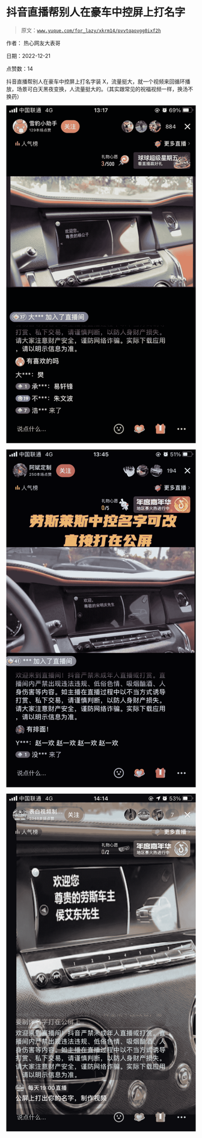 # 抖音直播帮别人在豪车中控屏上打名字

> 原文：[`www.yuque.com/for_lazy/xkrm14/pvvtqaovgg0ixf2h`](https://www.yuque.com/for_lazy/xkrm14/pvvtqaovgg0ixf2h)

作者： 热心网友大表哥

日期：2022-12-21

点赞数：14

抖音直播帮别人在豪车中控屏上打名字装 X，流量挺大，就一个视频来回循环播放，场景可白天黑夜变换，人流量挺大的。（其实跟常见的祝福视频一样，换汤不换药）

![](img/aad7fc3c7da9446661498b49e348a132.png)

![](img/25e380454d58c005371cda79a588da67.png)

![](img/ec40e2cd085f8b197f3c8f49c96c1770.png)



